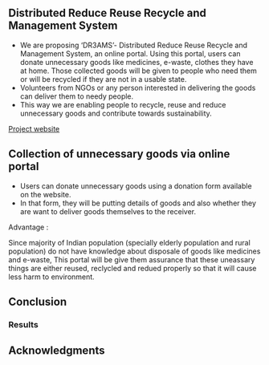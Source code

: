 ## Distributed Reduce Reuse Recycle and Management System

- We are proposing ‘DR3AMS’- Distributed Reduce Reuse Recycle and Management System, an online portal. Using this portal, users can donate unnecessary goods like medicines, e-waste, clothes they have at home. Those collected goods will be given to people who need them or will be recycled if they are not in a usable state. 
- Volunteers from NGOs or any person interested in delivering the goods can deliver them to needy people.
- This way we are enabling people to recycle, reuse and reduce unnecessary goods and contribute towards sustainability.  

[Project website](https://sample-project.s3-web.us-east.cloud-object-storage.appdomain.cloud/)

## Collection of unnecessary goods via online portal

- Users can donate unnecessary goods using a donation form available on the website. 
- In that form, they will be putting details of goods and also whether they are want to deliver goods themselves to the receiver. 

Advantage :

Since majority of Indian population (specially elderly population and rural population) do not have knowledge about disposale of goods like medicines and e-waste, This portal will be give them assurance that these uneassary things are either reused, reclycled and redued properly so that it will cause less harm to environment.


## Conclusion


### Results


## Acknowledgments

